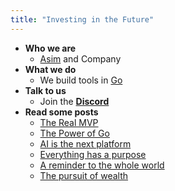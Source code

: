 ```yaml
---
title: "Investing in the Future"
---
```


- **Who we are**
  * [Asim](https://github.com/asim) and Company
- **What we do**
  * We build tools in [Go](https://go.dev)
- **Talk to us**
  * Join the [**Discord**](https://discord.gg/FjrMrxNehR)
- **Read some posts**
  * [The Real MVP](/mvp)
  * [The Power of Go](/go)
  * [AI is the next platform](/ai)
  * [Everything has a purpose](/purpose)
  * [A reminder to the whole world](/reminder)
  * [The pursuit of wealth](/wealth)
